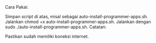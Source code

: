 Cara Pakai:

Simpan script di atas, misal sebagai auto-install-programmer-apps.sh.
Jalankan chmod +x auto-install-programmer-apps.sh.
Jalankan dengan sudo ./auto-install-programmer-apps.sh.
Catatan:

Pastikan sudah memiliki koneksi internet.
